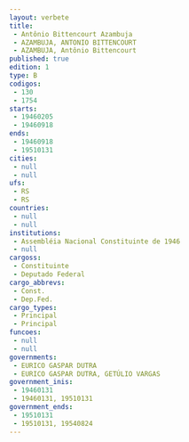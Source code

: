 ```yaml
---
layout: verbete
title:
 - Antônio Bittencourt Azambuja
 - AZAMBUJA, ANTONIO BITTENCOURT
 - AZAMBUJA, Antônio Bittencourt
published: true
edition: 1  
type: B
codigos: 
 - 130
 - 1754
starts: 
 - 19460205
 - 19460918
ends: 
 - 19460918
 - 19510131
cities: 
 - null 
 - null 
ufs: 
 - RS
 - RS
countries: 
 - null 
 - null 
institutions: 
 - Assembléia Nacional Constituinte de 1946
 - null 
cargoss: 
 - Constituinte
 - Deputado Federal
cargo_abbrevs: 
 - Const.
 - Dep.Fed.
cargo_types: 
 - Principal
 - Principal
funcoes: 
 - null 
 - null 
governments: 
 - EURICO GASPAR DUTRA
 - EURICO GASPAR DUTRA, GETÚLIO VARGAS
government_inis: 
 - 19460131
 - 19460131, 19510131
government_ends: 
 - 19510131
 - 19510131, 19540824
---
```


